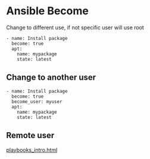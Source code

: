 # Ansible Become

Change to different use, if not specific user will use root

```
- name: Install package
  become: true
  apt:
    name: mypackage
    state: latest
```

## Change to another user
```
- name: Install package
  become: true
  become_user: myuser
  apt:
    name: mypackage
    state: latest
```

## Remote user

[playbooks_intro.html](https://docs.ansible.com/ansible/latest/playbook_guide/playbooks_intro.html#about-playbooks)
